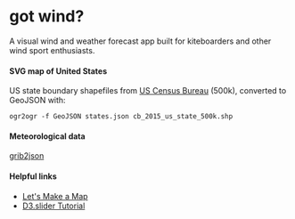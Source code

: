 # got wind?
A visual wind and weather forecast app built for kiteboarders and other wind sport enthusiasts.

#### SVG map of United States
US state boundary shapefiles from [US Census Bureau](https://www.census.gov/geo/maps-data/data/cbf/cbf_state.html) (500k), converted to GeoJSON with:
```
ogr2ogr -f GeoJSON states.json cb_2015_us_state_500k.shp
```

#### Meteorological data
[grib2json](https://github.com/cambecc/grib2json)

#### Helpful links
* [Let's Make a Map](https://bost.ocks.org/mike/map/)
* [D3.slider Tutorial](http://sujeetsr.github.io/d3.slider/)
